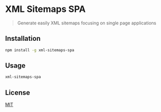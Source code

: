 # XML Sitemaps SPA

> Generate easily XML sitemaps focusing on single page applications

## Installation

```sh
npm install -g xml-sitemaps-spa
```

## Usage

```sh
xml-sitemaps-spa
```

## License

[MIT](LICENSE)
